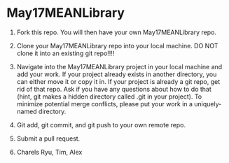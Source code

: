 # May17MEANLibrary

1.  Fork this repo. You will then have your own May17MEANLibrary repo.

2.  Clone your May17MEANLibrary repo into your local machine. DO NOT clone it into an existing git repo!!!!

3.  Navigate into the May17MEANLibrary project in your local machine and add your work. 
    If your project already exists in another directory, you can either move it or copy it in. 
    If your project is already a git repo, get rid of that repo. Ask if you have any questions about how to do that (hint, git makes a hidden directory called .git in your project). To minimize potential merge conflicts, please put your work in a uniquely-named directory.

4.  Git add, git commit, and git push to your own remote repo.

5.  Submit a pull request.

6. Charels Ryu, Tim, Alex
